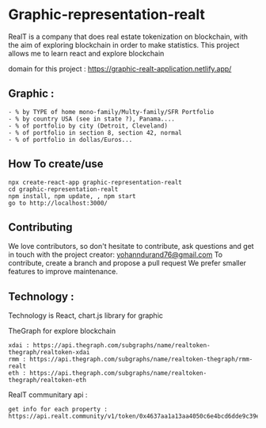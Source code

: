 # Graphic-representation-realt

RealT is a company that does real estate tokenization on blockchain, with the aim of exploring blockchain in order to make statistics.
This project allows me to learn react and explore blockchain

domain for this project : https://graphic-realt-application.netlify.app/

## Graphic :

```shell
- % by TYPE of home mono-family/Multy-family/SFR Portfolio
- % by country USA (see in state ?), Panama....
- % of portfolio by city (Detroit, Cleveland)
- % of portfolio in section 8, section 42, normal
- % of portfolio in dollas/Euros...
```

## How To create/use

```shell
npx create-react-app graphic-representation-realt
cd graphic-representation-realt
npm install, npm update, , npm start
go to http://localhost:3000/
```

## Contributing

We love contributors, so don't hesitate to contribute, ask questions and get in touch with the project creator: yohanndurand76@gmail.com
To contribute, create a branch and propose a pull request
We prefer smaller features to improve maintenance.

## Technology :

Technology is React,
chart.js library for graphic

TheGraph for explore blockchain

```shell
xdai : https://api.thegraph.com/subgraphs/name/realtoken-thegraph/realtoken-xdai
rmm : https://api.thegraph.com/subgraphs/name/realtoken-thegraph/rmm-realt
eth : https://api.thegraph.com/subgraphs/name/realtoken-thegraph/realtoken-eth
```
RealT communitary api :

```shell
get info for each property : https://api.realt.community/v1/token/0x4637aa1a13aa4050c6e4bcd6dde9c39e80e9dd54
```
